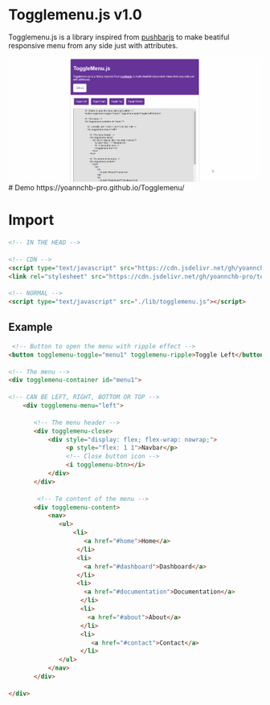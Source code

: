 # Togglemenu.js v1.0
Togglemenu.js is a library inspired from <a href="https://oncebot.github.io/pushbar.js/">pushbarjs</a> to make beatiful responsive menu from any side just with attributes.

<img alt="togglemenu.gif" src="./assets/togglemenu.gif"/>
# Demo
https://yoannchb-pro.github.io/Togglemenu/

# Import
```html
<!-- IN THE HEAD -->

<!-- CDN -->
<script type="text/javascript" src="https://cdn.jsdelivr.net/gh/yoannchb-pro/togglemenu@latest/lib/script/togglemenu-js.js"></script>
<link rel="stylesheet" src="https://cdn.jsdelivr.net/gh/yoannchb-pro/togglemenu@latest/lib/script/togglemenu-css.css"/>

<!-- NORMAL -->
<script type="text/javascript" src="./lib/togglemenu.js"></script>
```

## Example
```html
 <!-- Button to open the menu with ripple effect -->
<button togglemenu-toggle="menu1" togglemenu-ripple>Toggle Left</button>

<!-- The menu -->
<div togglemenu-container id="menu1">

<!-- CAN BE LEFT, RIGHT, BOTTOM OR TOP -->
    <div togglemenu-menu="left">

       <!-- The menu header -->
       <div togglemenu-close>
           <div style="display: flex; flex-wrap: nowrap;">
                <p style="flex: 1 1">Navbar</p>
                <!-- Close button icon -->
                <i togglemenu-btn></i>
           </div>
       </div>

        <!-- Te content of the menu -->
       <div togglemenu-content>
           <nav>
              <ul>
                  <li>
                     <a href="#home">Home</a>
                   </li>
                   <li>
                     <a href="#dashboard">Dashboard</a>
                   </li>
                   <li>
                     <a href="#documentation">Documentation</a>
                    </li>
                    <li>
                      <a href="#about">About</a>
                    </li>
                    <li>
                       <a href="#contact">Contact</a>
                    </li>
              </ul>
           </nav>
       </div>
     
</div>
```
